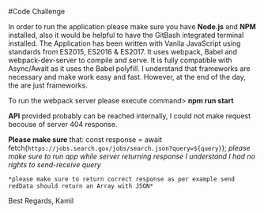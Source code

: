 #Code Challenge

In order to run the application please make sure you have **Node.js** and **NPM** installed, also it would be helpful to have the GitBash integrated terminal installed.
The Application has been written with Vanila JavaScript using standards from ES2015, ES2016 & ES2017. It uses webpack, Babel and webpack-dev-server to compile and serve. It is fully compatible with Async/Await as it uses the Babel polyfill.
I understand that frameworks are necessary and make work easy and fast. However, at the end of the day, the are just frameworks.

To run the webpack server please execute command> **npm run start**

**API** provided probably can be reached internally, I could not make request becouse of server 404 response.

**Please make sure** that:
    const response = await fetch(`https://jobs.search.gov/jobs/search.json?query=${query}`);
    *please make sure to run app while server returning response I understand I had no rights to send-receive query*

    *please make sure to return correct response as per example send redData should return an Array with JSON*

Best Regards,
Kamil
